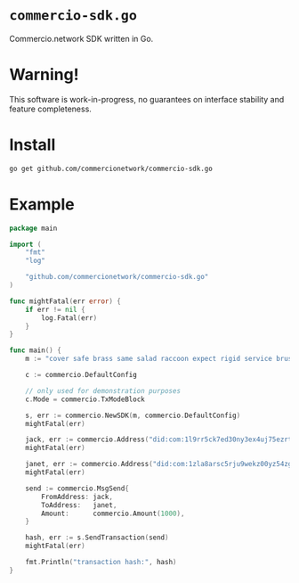 # `commercio-sdk.go`

Commercio.network SDK written in Go.

# Warning! 

This software is work-in-progress, no guarantees on interface stability and feature completeness.

# Install

```bash
go get github.com/commercionetwork/commercio-sdk.go
```

# Example

```go
package main

import (
	"fmt"
	"log"

	"github.com/commercionetwork/commercio-sdk.go"
)

func mightFatal(err error) {
	if err != nil {
		log.Fatal(err)
	}
}

func main() {
	m := "cover safe brass same salad raccoon expect rigid service brush ski amateur sample emerge actress oblige camp business three awkward absent peasant kitchen pool"

	c := commercio.DefaultConfig

	// only used for demonstration purposes
	c.Mode = commercio.TxModeBlock

	s, err := commercio.NewSDK(m, commercio.DefaultConfig)
	mightFatal(err)

	jack, err := commercio.Address("did:com:1l9rr5ck7ed30ny3ex4uj75ezrt03gfp96z7nen")
	mightFatal(err)

	janet, err := commercio.Address("did:com:1zla8arsc5rju9wekz00yz54zguj20a96jn9cy6")
	mightFatal(err)

	send := commercio.MsgSend{
		FromAddress: jack,
		ToAddress:   janet,
		Amount:      commercio.Amount(1000),
	}

	hash, err := s.SendTransaction(send)
	mightFatal(err)

	fmt.Println("transaction hash:", hash)
}

```
